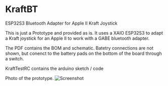 # KraftBT
 ESP32S3 Bluetooth Adapter for Apple II Kraft Joystick

 This is just a Prototype and provided as is.   It uses a XAIO ESP32S3 to
 adapt a Kraft joystick for an Apple II to work with a GABE bluetooth adapter.

 The PDF contains the BOM and schematic.  Batetry connections are not shown, but
 conenct to the battery pads on the bottom of the board through a switch.

 KraftTestRC contains the arduino sketch / code

 Photo of the prototype.
![Screenshot](https://github.com/FarLeftLane/KraftBT/PrototypeImage.jpg)
